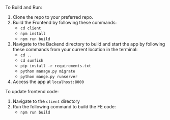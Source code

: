 To Build and Run:

1) Clone the repo to your preferred repo.
2) Build the Frontend by following these commands:
    - `cd client`
    - `npm install`
    - `npm run build`
3) Navigate to the Backend directory to build and start the app by following these commands from your current location in the terminal:
    - `cd ..`
    - `cd sunfish`
    - `pip install -r requirements.txt`
    - `python manage.py migrate`
    - `python mange.py runserver`
4) Access the app at `localhost:8000`

To update frontend code:
1) Navigate to the `client` directory
2) Run the following command to build the FE code:
    - `npm run build`